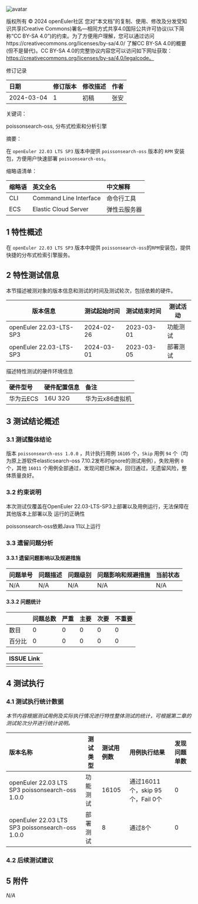 ![avatar](../../images/openEuler.png)

版权所有 © 2024  openEuler社区
 您对“本文档”的复制、使用、修改及分发受知识共享(Creative Commons)署名—相同方式共享4.0国际公共许可协议(以下简称“CC BY-SA 4.0”)的约束。为了方便用户理解，您可以通过访问https://creativecommons.org/licenses/by-sa/4.0/ 了解CC BY-SA 4.0的概要 (但不是替代)。CC BY-SA 4.0的完整协议内容您可以访问如下网址获取：https://creativecommons.org/licenses/by-sa/4.0/legalcode。

修订记录

| 日期         | 修订版本 | 修改描述 | 作者  |
|:---------- |:---- |:---- |:--- |
| 2024-03-04 | 1    | 初稿   | 张安  |

关键词：

poissonsearch-oss, 分布式检索和分析引擎

摘要：

在 ```openEuler 22.03 LTS SP3``` 版本中提供 ```poissonsearch-oss``` 版本的 ```RPM``` 安装包，方便用户快速部署 ```poissonsearch-oss```。

缩略语清单：

| 缩略语 | 英文全名                   | 中文解释   |
|:--- |:---------------------- |:------ |
| CLI | Command Line Interface | 命令行工具  |
| ECS | Elastic Cloud Server   | 弹性云服务器 |

## 1 特性概述

在 ```openEuler 22.03 LTS SP3``` 版本中提供 ```poissonsearch-oss```的```RPM```安装包，提供快捷的分布式检索引擎服务。

## 2 特性测试信息

本节描述被测对象的版本信息和测试的时间及测试轮次，包括依赖的硬件。

| 版本信息                    | 测试起始时间     | 测试结束时间     | 测试活动 |
| ----------------------- | ---------- | ---------- | ---- |
| openEuler 22.03-LTS-SP3 | 2024-02-26 | 2023-03-01 | 功能测试 |
| openEuler 22.03-LTS-SP3 | 2024-03-01 | 2023-03-05 | 部署测试 |

描述特性测试的硬件环境信息

| 硬件型号   | 硬件配置信息  | 备注        |
|:------ |:------- |:--------- |
| 华为云ECS | 16U 32G | 华为云x86虚拟机 |

## 3 测试结论概述

### 3.1 测试整体结论

版本 ```poissonsearch-oss 1.0.0``` ，共计执行用例 ```16105``` 个，```Skip``` 用例 ```94``` 个（均为原上游软件elasticsearch-oss 7.10.2发布时ignore的测试用例），失败用例 ```0``` 个，其他 ```16011``` 个用例全部通过，发现问题已解决，回归通过，无遗留风险，整体质量良好。    

### 3.2   约束说明

本次测试仅覆盖在OpenEuler 22.03-LTS-SP3上部署以及用例运行，无法保障在其他版本上部署以及 运行的正确性

poissonsearch-oss依赖Java 11以上运行

### 3.3   遗留问题分析

#### 3.3.1 遗留问题影响以及规避措施

| 问题单号 | 问题描述 | 问题级别 | 问题影响和规避措施 | 当前状态 |
|:---- |:---- |:---- |:--------- |:---- |
| N/A  | N/A  | N/A  | N/A       | N/A  |

#### 3.3.2 问题统计

|     | 问题总数 | 严重  | 主要  | 次要  | 不重要 |
|:--- |:---- |:--- |:--- |:--- |:--- |
| 数目  | 0    | 0   | 0   | 0   | 0   |
| 百分比 | 0    | 0   | 0   | 0   | 0   |

| ISSUE Link |
|:---------- |
|            |

## 4 测试执行

### 4.1 测试执行统计数据

*本节内容根据测试用例及实际执行情况进行特性整体测试的统计，可根据第二章的测试轮次分开进行统计说明。*

| 版本名称                                            | 测试类型 | 测试用例数 | 用例执行结果                    | 发现问题单数 |
|:----------------------------------------------- | ---- |:----- |:------------------------- |:------ |
| openEuler 22.03 LTS SP3 poissonsearch-oss 1.0.0 | 功能测试 | 16105 | 通过16011个，skip 95个，Fail 0个 | 0      |
| openEuler 22.03 LTS SP3 poissonsearch-oss 1.0.0 | 部署测试 | 8     | 通过8个                      | 0      |

### 4.2 后续测试建议

## 5 附件

*N/A*
